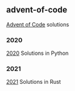 ## advent-of-code

[Advent of Code](https://adventofcode.com/) solutions

### 2020
[2020](2020) Solutions in Python

### 2021
[2021](2021) Solutions in Rust
